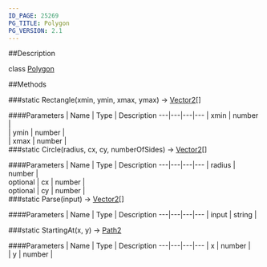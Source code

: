 ```yaml
---
ID_PAGE: 25269
PG_TITLE: Polygon
PG_VERSION: 2.1
---
```

##Description

class [Polygon](/classes/2.2/Polygon)



##Methods

###static Rectangle(xmin, ymin, xmax, ymax) &rarr; [Vector2](/classes/2.2/Vector2)[]



####Parameters
 | Name | Type | Description
---|---|---|---
 | xmin | number |  
 | ymin | number |  
 | xmax | number |  
###static Circle(radius, cx, cy, numberOfSides) &rarr; [Vector2](/classes/2.2/Vector2)[]



####Parameters
 | Name | Type | Description
---|---|---|---
 | radius | number |  
optional | cx | number |  
optional | cy | number |  
###static Parse(input) &rarr; [Vector2](/classes/2.2/Vector2)[]



####Parameters
 | Name | Type | Description
---|---|---|---
 | input | string |  

###static StartingAt(x, y) &rarr; [Path2](/classes/2.2/Path2)



####Parameters
 | Name | Type | Description
---|---|---|---
 | x | number |  
 | y | number |  
